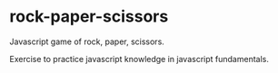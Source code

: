 # rock-paper-scissors
Javascript game of rock, paper, scissors.

Exercise to practice javascript knowledge in javascript fundamentals.
